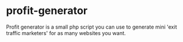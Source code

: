 # profit-generator
Profit generator  is a small php script you can use to generate mini 'exit traffic marketers' for as many websites you want.
